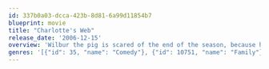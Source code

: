 ```yaml
---
id: 337b0a03-dcca-423b-8d81-6a99d11854b7
blueprint: movie
title: "Charlotte's Web"
release_date: '2006-12-15'
overview: 'Wilbur the pig is scared of the end of the season, because he knows that come that time, he will end up on the dinner table. He hatches a plan with Charlotte, a spider that lives in his pen, to ensure that this will never happen.'
genres: '[{"id": 35, "name": "Comedy"}, {"id": 10751, "name": "Family"}, {"id": 14, "name": "Fantasy"}]'
---
```

